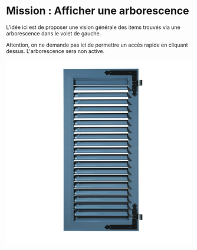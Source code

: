 # Mission : Afficher une arborescence

L'idée ici est de proposer une vision générale des items trouvés via une arborescence dans le volet de gauche.

Attention, on ne demande pas ici de permettre un accès rapide en cliquant dessus. L'arborescence sera non active.

![Volet de gauche](./media/img/volet.jpg "Le volet de gauche")